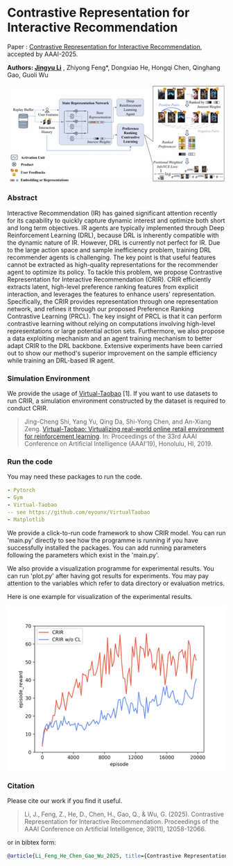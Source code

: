 # Contrastive Representation for Interactive Recommendation

Paper : [Contrastive Representation for Interactive Recommendation](https://arxiv.org/abs/2412.18396), accepted by AAAI-2025.

**Authors: [Jingyu Li](https://httpwww404notfound.github.io/JingyuLi/)** , Zhiyong Feng*, Dongxiao He, Hongqi Chen, Qinghang Gao, Guoli Wu

![img](figs/framework.png "framework")

### Abstract

Interactive Recommendation (IR) has gained significant attention recently for its capability to quickly capture dynamic interest and optimize both short and long term objectives. IR agents are typically implemented through Deep Reinforcement Learning (DRL), because DRL is inherently compatible with the dynamic nature of IR. However, DRL is currently not perfect for IR. Due to the large action space and sample inefficiency problem, training DRL recommender agents is challenging. The key point is that useful features cannot be extracted as high-quality representations for the recommender agent to optimize its policy. To tackle this problem, we propose Contrastive Representation for Interactive Recommendation (CRIR). CRIR efficiently extracts latent, high-level preference ranking features from explicit interaction, and leverages the features to enhance users' representation. Specifically, the CRIR provides representation through one representation network, and refines it through our proposed Preference Ranking Contrastive Learning (PRCL). The key insight of PRCL is that it can perform contrastive learning without relying on computations involving high-level representations or large potential action sets. Furthermore, we also propose a data exploiting mechanism and an agent training mechanism to better adapt CRIR to the DRL backbone. Extensive experiments have been carried out to show our method's superior improvement on the sample efficiency while training an DRL-based IR agent.

### Simulation Environment

We provide the usage of [Virtual-Taobao](https://github.com/eyounx/VirtualTaobao) [1]. If you want to use datasets to run CRIR, a simulation environment constructed by the dataset is required to conduct CRIR.

> Jing-Cheng Shi, Yang Yu, Qing Da, Shi-Yong Chen, and An-Xiang Zeng. [Virtual-Taobao: Virtualizing real-world online retail environment for reinforcement learning](https://arxiv.org/abs/1805.10000). In: Proceedings of the 33rd AAAI Conference on Artificial Intelligence (AAAI’19), Honolulu, HI, 2019.

### Run the code

You may need these packages to run the code.

```yaml
- Pytorch
- Gym
- Virtual-Taobao
-- see https://github.com/eyounx/VirtualTaobao
- Matplotlib
```

We provide a click-to-run code framework to show CRIR model. You can run 'main.py' directly to see how the programme is running if you have successfully installed the packages. You can add running parameters following the parameters which exist in the 'main.py'.

We also provide a visualization programme for experimental results. You can run 'plot.py' after having got results for experiments. You may pay attention to the variables which refer to data directory or evaluation metrics.

Here is one example for visualization of the experimental results.

![img](plot/figs/episode_reward.png "example result")

### Citation

Please cite our work if you find it useful.

> Li, J., Feng, Z., He, D., Chen, H., Gao, Q., & Wu, G. (2025). Contrastive Representation for Interactive Recommendation. Proceedings of the AAAI Conference on Artificial Intelligence, 39(11), 12058-12066. 

or in bibtex form:
```bibtex
@article{Li_Feng_He_Chen_Gao_Wu_2025, title={Contrastive Representation for Interactive Recommendation}, volume={39}, url={https://ojs.aaai.org/index.php/AAAI/article/view/33313}, DOI={10.1609/aaai.v39i11.33313}, abstractNote={Interactive Recommendation (IR) has gained significant attention recently for its capability to quickly capture dynamic interest and optimize both short and long term objectives. IR agents are typically implemented through Deep Reinforcement Learning (DRL), because DRL is inherently compatible with the dynamic nature of IR. However, DRL is currently not perfect for IR. Due to the large action space and sample inefficiency problem, training DRL recommender agents is challenging. The key point is that useful features cannot be extracted as high-quality representations for the recommender agent to optimize its policy. To tackle this problem, we propose Contrastive Representation for Interactive Recommendation (CRIR). CRIR efficiently extracts latent, high-level preference ranking features from explicit interaction, and leverages the features to enhance users’ representation. Specifically, the CRIR provides representation through one representation network, and refines it through our proposed Preference Ranking Contrastive Learning (PRCL). The key insight of PRCL is that it can perform contrastive learning without relying on computations involving high-level representations or large potential action sets. Furthermore, we also propose a data exploiting mechanism and an agent training mechanism to better adapt CRIR to the DRL backbone. Extensive experiments have been carried out to show our method’s superior improvement on the sample efficiency while training an DRL-based IR agent.}, number={11}, journal={Proceedings of the AAAI Conference on Artificial Intelligence}, author={Li, Jingyu and Feng, Zhiyong and He, Dongxiao and Chen, Hongqi and Gao, Qinghang and Wu, Guoli}, year={2025}, month={Apr.}, pages={12058-12066} }
```

